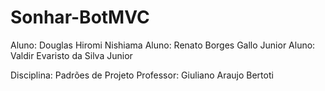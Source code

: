 # Sonhar-BotMVC

Aluno: Douglas Hiromi Nishiama
Aluno: Renato Borges Gallo Junior
Aluno: Valdir Evaristo da Silva Junior

Disciplina: Padrões de Projeto
Professor: Giuliano Araujo Bertoti
